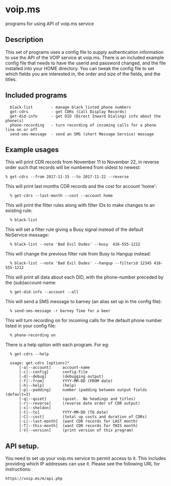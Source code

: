 # voip.ms
programs for using API of voip.ms service

## Description
This set of programs uses a config file to supply authentication information to
use the API of the VOIP service at voip.ms.  There is an included example config
file that needs to have the userid and password changed, and the file installed
into your HOME directory.  You can tweak the config file to set which fields 
you are interested in, the order and size of the fields, and the titles.

## Included programs
      black-list        - manage black listed phone numbers
      get-cdrs          - get CDRs (Call Display Records)
      get-did-info      - get DID (Direct Inward Dialing) info about the phone(s)
      phone-recording   - turn recording of incoming calls for a phone line on or off
      send-sms-message  - send an SMS (short Message Service) message

## Example usages
This will print CDR records from November 11 to November 22, in reverse order
such that records will be numbered from oldest to newest:

    % get-cdrs --from 2017-11-15 --to 2017-11-22 --reverse

This will print last months CDR records and the cost for account 'home':

      % get-cdrs --last-month --cost --account home

This will print the filter rules along with filter IDs to make changes to an existing rule:

      % black-list

This will set a filter rule giving a Busy signal instead of the default NoService message:

      % black-list --note 'Bad Evil Dudes' --busy  416-555-1212 

This will change the previous filter rule from Busy to Hangup instead:

      % black-list --note 'Bad Evil Dudes' --hangup --filterid 12345 416-555-1212

This will print all data about each DID, with the phone-number preceded by the (sub)account-name:

      % get-did-info --account --all

This will send a SMS message to barney (an alias set up in the config file):

      % send-sms-message -r barney Time for a beer

This will turn recording on for incoming calls for the default phone number listed in your config file:

      % phone-recording on

There is a help option with each program.  For eg:

      % get-cdrs --help

      usage: get-cdrs [options]*
          [-a|--account]     account-name
          [-c|--config]      config-file
          [-d|--debug]       (debugging output)
          [-f|--from]        YYYY-MM-DD (FROM date)
          [-h|--help]        (help)
          [-p|--padding]     number (padding between output fields (default=3)
          [-q|--quiet]       (quiet.  No headings and titles)
          [-r|--reverse]     (reverse date order of CDR output)
          [-s|--sheldon]
          [-t|--to]          YYYY-MM-DD (TO date)
          [-C|--cost]        (total up costs and duration of CDRs)
          [-L|--last-month]  (want CDR records for LAST month)
          [-T|--this-month]  (want CDR records for THIS month)
          [-V|--version]     (print version of this program)

## API setup.
You need to set up your voip.ms service to permit access to it.  This includes
providing which IP addresses can use it.  Please see the following URL for instructions:

    https://voip.ms/m/api.php
